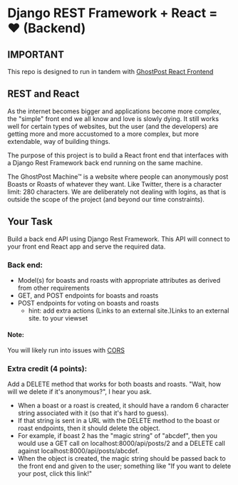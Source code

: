 # Django REST Framework + React = ❤ (Backend)

## IMPORTANT

This repo is designed to run in tandem with [GhostPost React Frontend](https://github.com/forty9unbeaten/ghostPostReactFrontend)

## REST and React

As the internet becomes bigger and applications become more complex, the "simple" front end we all know and love is slowly dying. It still works well for certain types of websites, but the user (and the developers) are getting more and more accustomed to a more complex, but more extendable, way of building things.

The purpose of this project is to build a React front end that interfaces with a Django Rest Framework back end running on the same machine.

The GhostPost Machine™ is a website where people can anonymously post Boasts or Roasts of whatever they want. Like Twitter, there is a character limit: 280 characters. We are deliberately not dealing with logins, as that is outside the scope of the project (and beyond our time constraints).

## Your Task

Build a back end API using Django Rest Framework. This API will connect to your front end React app and serve the required data.

### Back end:

-   Model(s) for boasts and roasts with appropriate attributes as derived from other requirements
-   GET, and POST endpoints for boasts and roasts
-   POST endpoints for voting on boasts and roasts
    -   hint: add extra actions (Links to an external site.)Links to an external site. to your viewset

#### Note:

You will likely run into issues with [CORS](https://www.django-rest-framework.org/topics/ajax-csrf-cors/#cors)

### Extra credit (4 points):

Add a DELETE method that works for both boasts and roasts. "Wait, how will we delete if it's anonymous?", I hear you ask.

-   When a boast or a roast is created, it should have a random 6 character string associated with it (so that it's hard to guess).
-   If that string is sent in a URL with the DELETE method to the boast or roast endpoints, then it should delete the object.
-   For example, if boast 2 has the "magic string" of "abcdef", then you would use a GET call on localhost:8000/api/posts/2 and a DELETE call against localhost:8000/api/posts/abcdef.
-   When the object is created, the magic string should be passed back to the front end and given to the user; something like "If you want to delete your post, click this link!"
